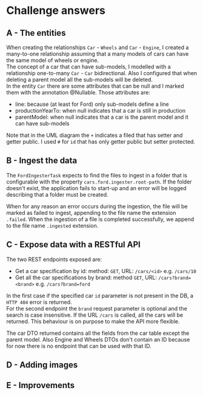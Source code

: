 # Challenge answers

## A - The entities
When creating the relationships `Car` - `Wheels` and `Car` - `Engine`,
I created a many-to-one relationship assuming that a many models of cars can have the same model of wheels or engine.<br>
The concept of a car that can have sub-models, I modelled with a relationship one-to-many `Car` - `Car` bidirectional.
Also I configured that when deleting a parent model all the sub-models will be deleted.<br>
In the entity `Car` there are some attributes that can be null and I marked them with the annotation @Nullable. Those attributes are:
- line: because (at least for Ford) only sub-models define a line
- productionYearTo: when null indicates that a car is still in production
- parentModel: when null indicates that a car is the parent model and it can have sub-models

Note that in the UML diagram the `+` indicates a filed that has setter and getter public. I used `#` for `id` that has only getter public but setter protected.

## B - Ingest the data
The `FordIngesterTask` expects to find the files to ingest in a folder that is configurable with the property `cars.ford.ingester.root-path`.
If the folder doesn't exist, the application fails to start-up and an error will be logged describing that a folder must be created.<br>

When for any reason an error occurs during the ingestion, the file will be marked as failed to ingest, appending to the file name the extension `.failed`.
When the ingestion of a file is completed successfully, we append to the file name `.ingested` extension.

## C - Expose data with a RESTful API
The two REST endpoints exposed are:

- Get a car specification by id: method: `GET`, URL: `/cars/<id>` e.g. `/cars/10`
- Get all the car specifications by brand: method `GET`, URL: `/cars?brand=<brand>` e.g. `/cars?brand=ford`

In the first case if the specified car `id` parameter is not present in the DB, a `HTTP 404` error is returned.<br>
For the second endpoint the `brand` request parameter is optional and the search is case insensitive. If the URL `/cars` is called, all the cars will be returned.
This behaviour is on purpose to make the API more flexible.<br>

The car DTO returned contains all the fields from the car table except the parent model.
Also Engine and Wheels DTOs don't contain an ID because for now there is no endpoint that can be used with that ID. 

## D - Adding images

## E - Improvements